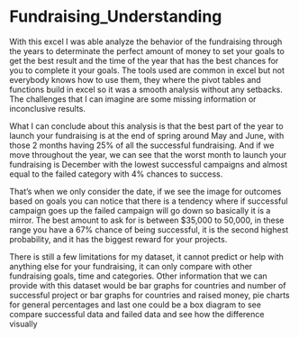 # Fundraising_Understanding
With this excel I was able analyze the behavior of the fundraising through the years to determinate the perfect amount of money to set your goals to get the best result 
and the time of the year that has the best chances for you to complete it your goals. The tools used are common in excel but not everybody knows how to use them, they 
where the pivot tables and functions build in excel so it was a smooth analysis without any setbacks. The challenges that I can imagine are some missing information or 
inconclusive results.

What I can conclude about this analysis is that the best part of the year to launch your fundraising is at the end of spring around May and June, with those 2 months 
having 25% of all the successful fundraising. And if we move throughout the year, we can see that the worst month to launch your fundraising is December with the lowest 
successful campaigns and almost equal to the failed category with 4% chances to success.

That’s when we only consider the date, if we see the image for outcomes based on goals you can notice that there is a tendency where if successful campaign goes up the 
failed campaign will go down so basically it is a mirror. The best amount to ask for is between $35,000 to 50,000, in these range you have a 67% chance of being 
successful, it is the second highest probability, and it has the biggest reward for your projects.

There is still a few limitations for my dataset, it cannot predict or help with anything else for your fundraising, it can only compare with other fundraising goals, time and categories.
Other information that we can provide with this dataset would be bar graphs for countries and number of successful project or bar graphs for countries and raised money, pie charts for general percentages and last one could be a box diagram to see compare successful data and failed data and see how the difference visually
